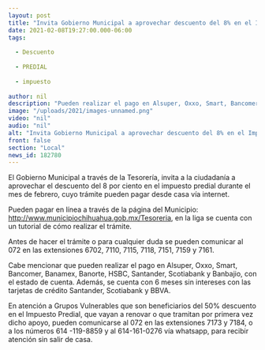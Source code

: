 ```yaml
---
layout: post
title: "Invita Gobierno Municipal a aprovechar descuento del 8% en el Impuesto Predial"
date: 2021-02-08T19:27:00.000-06:00
tags:
  
  - Descuento
  
  - PREDIAL
  
  - impuesto
  
author: nil
description: "Pueden realizar el pago en Alsuper, Oxxo, Smart, Bancomer, Banamex, Banorte, HSBC, Santander, Scotiabank y Banbajio"
image: "/uploads/2021/images-unnamed.png"
video: "nil"
audio: "nil"
alt: "Invita Gobierno Municipal a aprovechar descuento del 8% en el Impuesto Predial"
front: false
section: "Local"
news_id: 182780
---
```


El Gobierno Municipal a través de la Tesorería, invita a la ciudadanía a aprovechar el descuento del 8 por ciento en el impuesto predial durante el mes de febrero, cuyo trámite pueden pagar desde casa vía internet. 

Pueden pagar en línea a través de la página del Municipio: http://www.municipiochihuahua.gob.mx/Tesoreria, en la liga se cuenta con un tutorial de cómo realizar el trámite.

Antes de hacer el trámite o para cualquier duda se pueden comunicar al 072 en las extensiones 6702, 7110, 7115, 7118, 7151, 7159 y 7161.

Cabe mencionar que pueden realizar el pago en Alsuper, Oxxo, Smart, Bancomer, Banamex, Banorte, HSBC, Santander, Scotiabank y Banbajio, con el estado de cuenta. Además, se cuenta con 6 meses sin intereses con las tarjetas de crédito Santander, Scotiabank y BBVA.

En atención a Grupos Vulnerables que son beneficiarios del 50% descuento en el Impuesto Predial, que vayan a renovar o que tramitan por primera vez dicho apoyo, pueden comunicarse al 072 en las extensiones 7173 y 7184, o a los números 614 -119-8859 y al 614-161-0276 vía whatsapp, para recibir atención sin salir de casa.